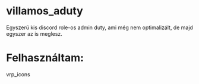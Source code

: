 # villamos_aduty
Egyszerű kis discord role-os admin duty, ami még nem optimalizált, de majd egyszer az is meglesz.
# Felhasználtam:
vrp_icons
